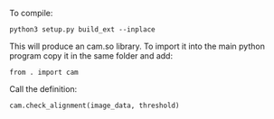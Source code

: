 To compile:

    python3 setup.py build_ext --inplace

This will produce an cam.so library. To import it into the main python program copy it in the same folder and add:

    from . import cam

Call the definition:

    cam.check_alignment(image_data, threshold)
